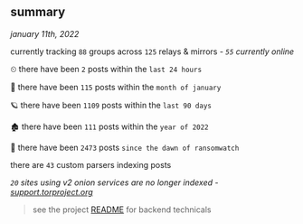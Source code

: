 
## summary
_january 11th, 2022_

currently tracking `88` groups across `125` relays & mirrors - _`55` currently online_

⏲ there have been `2` posts within the `last 24 hours`

🦈 there have been `115` posts within the `month of january`

🪐 there have been `1109` posts within the `last 90 days`

🏚 there have been `111` posts within the `year of 2022`

🦕 there have been `2473` posts `since the dawn of ransomwatch`

there are `43` custom parsers indexing posts

_`20` sites using v2 onion services are no longer indexed - [support.torproject.org](https://support.torproject.org/onionservices/v2-deprecation/)_

> see the project [README](https://github.com/thetanz/ransomwatch#ransomwatch--) for backend technicals
